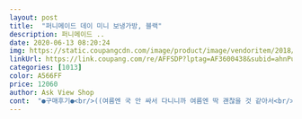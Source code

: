 ```yaml
---
layout: post 
title:  "퍼니메이드 데이 미니 보냉가방, 블랙" 
description: 퍼니메이드 ..
date: 2020-06-13 08:20:24 
img: https://static.coupangcdn.com/image/product/image/vendoritem/2018/10/26/3749467104/d3f0083c-a3d0-409e-a7de-725477eb9527.jpg 
linkUrl: https://link.coupang.com/re/AFFSDP?lptag=AF3600438&subid=ahnPublicAsk&pageKey=99300300&itemId=303916093&vendorItemId=3749467104&traceid=V0-113-977fa719438494b8 
categories: [1013] 
color: A566FF 
price: 12060 
author: Ask View Shop 
cont:  "●구매후기●<br/>((여름엔 국 안 싸서 다니니까 여름엔 딱 괜찮을 것 같아서<br/>(신선한 샐러드.<br/> 우유 등.<br/>.<br/>)<br/>구매이유<br/>디자인<br/>보온기능<br/>편리성<br/><br/> -뚜껑이 비스듬히 내려가서 안에내용물 넣기도.<br/>.<br/>불편.<br/><br/><br/> -사이즈는  미니블랙이  런치보다 살짝커요!<br/><br/> -실내화주머니 라고생각하심되요^^<br/><br/> -아!  차량용만 박음질이 되어있어요<br/><br/> -이거두개좋아요<br/><br/> -이건 여행갈때 좋은거같아요<br/>1 .<br/>차량용<br/>2.<br/>미니블랙,3.<br/>런치<br/>2시간만에 분유가 냉장고 넣은듯 차가워졌어요.<br/><br/>4.<br/>데이보냉<br/>☆일단 전체적으로 보냉이 잘되는편이에요.<br/>☆<br/>이걸제일 처음 샀는데 솔직히  차량에설치하는게 아니고<br/>진짜 차량용에서만 써야좋아요<br/>가끔 이거갖고  ㅅㅣ댁갔다가 반찬같은거 작게주시면<br/>가방안에 이 보온가방을 넣어야할것같아요.<br/>(이중으로)<br/>가을부터 쓰려구요ㅋㅋㅋㅋㅋㅋㅋㅋ))<br/>간단히 공원가거나  문센.<br/>아님  병원등등 갈때  진심좋아요<br/>그니깐밑에가 밑면옆면이 한면으로 쭉 이어 되어있는게아니라<br/>그래도 어찌어찌 들어가니... <br/>.<br/> 우겨 넣어서 손에 들려<br/>그래서 별 두개 뺏습니다.<br/><br/>그런데 별4개 준건... <br/>제가 사이즈 실측 실패라서 그렇지<br/>그리고 봄.<br/>가을같은 경우에는 충실히 제 기능을 할 것으로 보이고요<br/>그중 디자인이 깔끔하고 남자여자 상관없이 공용으로<br/>끌어 모아서 잠그는거 아시죠?  그렇게 잠궈요.<br/>.<br/>힝ㅜㅠ<br/>나머지3개중에 하나를더 주문하세요<br/>남편이 도시락 싸서 다니는데 여태까지는<br/>더블하트 젖병으로 딱 8개 정도 들어가요.<br/>(가로4개.<br/>세로2줄하고 세로넓이도 조금 남아요.<br/>)<br/>도시락 사이즈 재보고재보고재보고 해서<br/>되었는데요.<br/> 근데 사이즈가 감이 안 와서 자로<br/>될 것 같아서 별4개 드렸어요^^<br/>두개는 쿠팡주문.<br/>나머지두개는  딴곳에서 주문했어요<br/>들고 다녀도 괜찮은거 같아서 이 제품을 선택하게<br/>들고다닐용도 라면 불편해요.<br/> 만약 차량용 겸 들고다닐용도라면<br/>디자인은 너무 예쁘고 각이 딱딱 잡혀서 넘 예뻐요<br/>뜨거운 여름엔 얼음 같이 온도가 많이 낮은 식품은<br/>미니블랙이랑 런치를 자주쓰는거 같아요!<br/>밑면+옆면 박음질!  그래서 아이스팩 오래넣어두면 살짝 척척한 느낌 들때있어요<br/>바닥이 엄청 튼튼해서 좀 무겁게 넣어도 밑으로 내려앉지 않아요.<br/><br/>바로 도시락 넣어 봤는데... <br/>... <br/>.<br/> 띠로리<br/>밖에 영하 10도 정도 되서 그런가<br/>보냉온백 보고 아!이거다!! 하고 찾게 되었어요^^<br/>보온.<br/>보냉 기능은 좀.<br/>.<br/>제 기능을 충실히 하진않는것같네요.<br/><br/>보온가방인데 보온이 잘되어야죠.<br/><br/>북유럽풍 느낌으로 들고다니기 너무 예쁘고 좋아요.<br/><br/>분명 자로 쟀을 때는 충분히 들어 가겠다 싶었는데... <br/>.<br/><br/>사실 디자인도 이쁘고 평이 좋기에 기대한 것도 있습니당.<br/><br/>쇼핑백에 담아서 다니다가 우연히 쿠팡에서<br/>아기 이유식.<br/> 우유 담으려고 구매했어요.<br/><br/>아니 들어가긴 들어가는데 지퍼 잠글 때 언젠가는<br/>아직 사용은 못해봤지만... <br/><br/>안에 흰색 망이 있어 아기 숟가락 넣기가 편해요.<br/><br/>안으로 접어 넣어버리면 안보여요.<br/><br/>어깨에 매지 못해 아쉽네요.<br/>ㅎ손가방이에요.<br/><br/>어렵고 고심끝에 미니블랙 사이즈로 구매 했어요ㅎㅎ<br/>여기넣어서 오는데 넓고!깊고!좋더라구요!<br/>여름까지 이거 잘 쓰고 좀 더 큰거 하나 더 구매해서<br/>역시 은박지로 되어있는게 보온보냉이 최고인가봐요... <br/><br/>왼쪽부터<br/>유모차에 걸기도좋고  특히 런치는 각이 잡혀있어서  은근 많이들어가요<br/>이거 잠그다 찢어질 수 있겠다는 생각이 들더라구요... <br/>ㅜㅠ<br/>이걸로 구매했는데 제가 바보였네요.<br/>ㅠㅠ<br/>이런 추운 날씨엔 제대로 보온하시려면<br/>이번에 시댁에 아기 데리고 가는데<br/>일반 가방보다 조금 더 나은 정도?<br/>일반 은박지처럼 싸여있는 보온가방보다 이뻐보여서<br/>자크 잠궜을때 옆에서보면 삼각형 모양이구요.<br/>(잠그지않았을땐 사각형)<br/>자크부분이 오른쪽 끝에 길죽하게 삐져나오지만.<br/>.<br/>ㅎㅎ<br/>제대로 맞게 주문하면 정말 괜찮은 도시락 가방이<br/>조금 뜨겁다 싶을 정도로 분유 타서 밖에나갔는데<br/>조금 힘들것같은 느낌이 팍 드네요.<br/><br/>주말마다.<br/>외출을 많이해서  어쩌다보니  4종이 있네요<br/>주문 다음날 받자마자 실사용자인 남편보다 제가 더 설레서<br/>진짜 우겨 넣었어요... <br/> 잠글 때 잘 안 잠기면 막<br/>참고로 제가 사용한 계절은 겨울 이고요<br/>추천합니다<br/>출근 시켰어요ㅋㅋㅋㅋㅋㅋㅋ<br/>크기비교해보시라고  앞모습.<br/>옆모습 사진 넣어요<br/>" 
---
```

